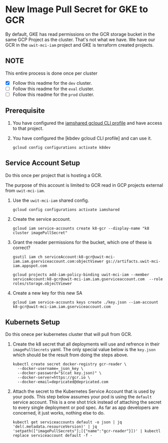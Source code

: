 # New Image Pull Secret for GKE to GCR
By default, GKE has read permissions on the GCR storage bucket in the same GCP Project as the cluster.  That's not what we have.  We have our GCR in the `uwit-mci-iam` project and GKE is terraform created projects.

## NOTE
This entire process is done once per cluster

- [x] Follow this readme for the `dev` cluster.
- [ ] Follow this readme for the `eval` cluster.
- [ ] Follow this readme for the `prod` cluster.

## Prerequisite
1. You have configured the [iamshared gcloud CLI profile](projects-shared.md) and have access to that project.
2. You have configured the [kbdev gcloud CLI profile] and can use it.

    ```
    gcloud config configurations activate k8dev
    ```

## Service Account Setup
Do this once per project that is hosting a GCR.

The purpose of this account is limited to GCR read in GCP projects external from `uwit-mci-iam`.

1. Use the `uwit-mci-iam` shared config.

    ```
    gcloud config configurations activate iamshared
    ```

1. Create the service account.

    ```
    gcloud iam service-accounts create k8-gcr --display-name "k8 cluster imagePullSecret"
    ```

1. Grant the reader permissions for the bucket, which one of these is correct?

    ```
    gsutil iam ch serviceAccount:k8-gcr@uwit-mci-iam.iam.gserviceaccount.com:objectViewer gs://artifacts.uwit-mci-iam.appspot.com

    gcloud projects add-iam-policy-binding uwit-mci-iam --member serviceAccount:k8-gcr@uwit-mci-iam.iam.gserviceaccount.com  --role roles/storage.objectViewer
    ```

1. Create a new key for this new SA

    ```
    gcloud iam service-accounts keys create ./key.json --iam-account k8-gcr@uwit-mci-iam.iam.gserviceaccount.com
    ```


## Kubernets Setup
Do this onece per kubernetes cluster that will pull from GCR.

1. Create the k8 secret that all deployments will use and refrence in their `imagePullSecrets` yaml.  The only special value below is the `key.json` which should be the result from doing the steps above.

    ```
    kubectl create secret docker-registry gcr-reader \
      --docker-username=_json_key \
      --docker-password="$(cat key.json)" \
      --docker-server=https://gcr.io \
      --docker-email=depricated@depricated.com
    ```

1. Attach the secret to the Kubernetes Service Account that is used by your pods.  This step below assumes your pod is using the `default` service account.  This is a one shot trick instead of attaching the secret to every single deployment or pod spec.  As far as app developers are concerned, it just works, nothing else to do.

    ```
    kubectl get serviceaccounts default -o json | jq 'del(.metadata.resourceVersion)' | jq 'setpath(["imagePullSecrets"];[{"name":"gcr-reader"}])' | kubectl replace serviceaccount default -f -
    ```